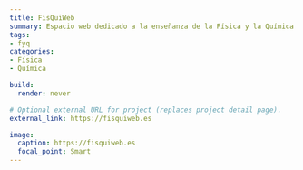 ```yaml
---
title: FisQuiWeb
summary: Espacio web dedicado a la enseñanza de la Física y la Química.
tags:
- fyq
categories:
- Física
- Química

build:
  render: never

# Optional external URL for project (replaces project detail page).
external_link: https://fisquiweb.es

image:
  caption: https://fisquiweb.es
  focal_point: Smart
---
```


